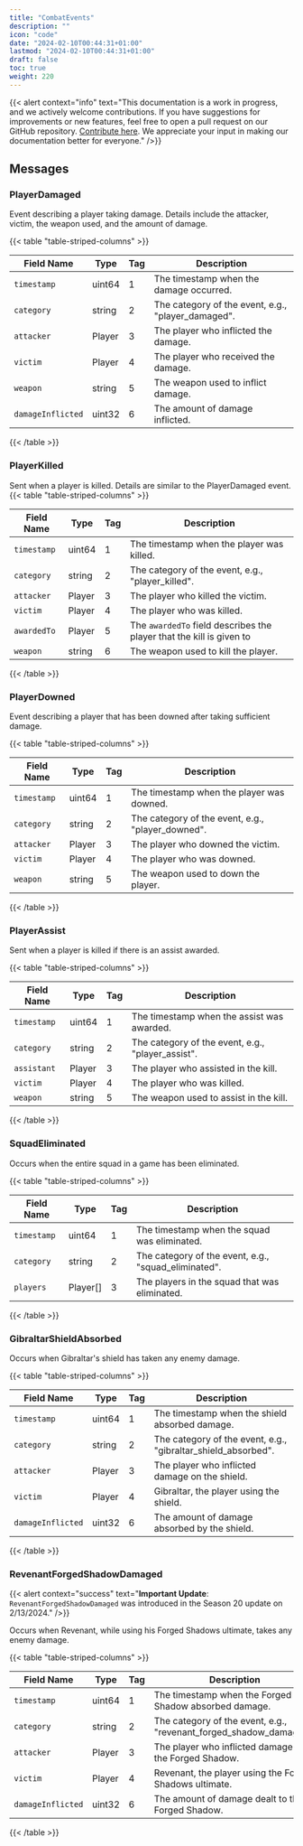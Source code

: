 ```yaml
---
title: "CombatEvents"
description: ""
icon: "code"
date: "2024-02-10T00:44:31+01:00"
lastmod: "2024-02-10T00:44:31+01:00"
draft: false
toc: true
weight: 220
---
```


{{< alert context="info" text="This documentation is a work in progress, and we actively welcome contributions. If you have suggestions for improvements or new features, feel free to open a pull request on our GitHub repository. [Contribute here](https://www.github.com/zeejayym/apex-liveapi-documentation). We appreciate your input in making our documentation better for everyone." />}}

## Messages

### PlayerDamaged

Event describing a player taking damage. Details include the attacker, victim, the weapon used, and the amount of damage.

{{< table "table-striped-columns" >}}

| Field Name      | Type    | Tag | Description                                                   |
|-----------------|---------|-----|---------------------------------------------------------------|
| `timestamp`       | uint64  | 1   | The timestamp when the damage occurred.                       |
| `category`        | string  | 2   | The category of the event, e.g., "player_damaged".            |
| `attacker`        | Player  | 3   | The player who inflicted the damage.                          |
| `victim`          | Player  | 4   | The player who received the damage.                           |
| `weapon`          | string  | 5   | The weapon used to inflict damage.                            |
| `damageInflicted` | uint32  | 6   | The amount of damage inflicted.                               |

{{< /table >}}

### PlayerKilled

Sent when a player is killed. Details are similar to the PlayerDamaged event.
{{< table "table-striped-columns" >}}

| Field Name  | Type   | Tag | Description                                    |
|-------------|--------|-----|------------------------------------------------|
| `timestamp` | uint64 | 1   | The timestamp when the player was killed.      |
| `category`  | string | 2   | The category of the event, e.g., "player_killed". |
| `attacker`  | Player | 3   | The player who killed the victim.              |
| `victim`    | Player | 4   | The player who was killed.                     |
| `awardedTo` | Player | 5   |  The `awardedTo` field describes the player that the kill is given to |
| `weapon`    | string | 6   | The weapon used to kill the player.            |

{{< /table >}}

### PlayerDowned

Event describing a player that has been downed after taking sufficient damage.

{{< table "table-striped-columns" >}}

| Field Name  | Type   | Tag | Description                                 |
|-------------|--------|-----|---------------------------------------------|
| `timestamp` | uint64 | 1   | The timestamp when the player was downed.   |
| `category`  | string | 2   | The category of the event, e.g., "player_downed". |
| `attacker`  | Player | 3   | The player who downed the victim.           |
| `victim`    | Player | 4   | The player who was downed.                  |
| `weapon`    | string | 5   | The weapon used to down the player.         |

{{< /table >}}

### PlayerAssist

Sent when a player is killed if there is an assist awarded.

{{< table "table-striped-columns" >}}

| Field Name  | Type   | Tag | Description                                    |
|-------------|--------|-----|------------------------------------------------|
| `timestamp` | uint64 | 1   | The timestamp when the assist was awarded.     |
| `category`  | string | 2   | The category of the event, e.g., "player_assist". |
| `assistant` | Player | 3   | The player who assisted in the kill.           |
| `victim`    | Player | 4   | The player who was killed.                     |
| `weapon`    | string | 5   | The weapon used to assist in the kill.         |

{{< /table >}}

### SquadEliminated

Occurs when the entire squad in a game has been eliminated.

{{< table "table-striped-columns" >}}

| Field Name  | Type      | Tag | Description                                         |
|-------------|-----------|-----|-----------------------------------------------------|
| `timestamp` | uint64    | 1   | The timestamp when the squad was eliminated.        |
| `category`  | string    | 2   | The category of the event, e.g., "squad_eliminated".|
| `players`   | Player[]  | 3   | The players in the squad that was eliminated.       |

{{< /table >}}


### GibraltarShieldAbsorbed

Occurs when Gibraltar's shield has taken any enemy damage.

{{< table "table-striped-columns" >}}

| Field Name       | Type   | Tag | Description                                                |
|------------------|--------|-----|------------------------------------------------------------|
| `timestamp`      | uint64 | 1   | The timestamp when the shield absorbed damage.             |
| `category`       | string | 2   | The category of the event, e.g., "gibraltar_shield_absorbed".|
| `attacker`       | Player | 3   | The player who inflicted damage on the shield.             |
| `victim`         | Player | 4   | Gibraltar, the player using the shield.                    |
| `damageInflicted`| uint32 | 6   | The amount of damage absorbed by the shield.               |

{{< /table >}}

### RevenantForgedShadowDamaged

{{< alert context="success" text="**Important Update**: `RevenantForgedShadowDamaged` was introduced in the Season 20 update on 2/13/2024." />}}

Occurs when Revenant, while using his Forged Shadows ultimate, takes any enemy damage.

{{< table "table-striped-columns" >}}

| Field Name       | Type   | Tag | Description                                                        |
|------------------|--------|-----|--------------------------------------------------------------------|
| `timestamp`      | uint64 | 1   | The timestamp when the Forged Shadow absorbed damage.              |
| `category`       | string | 2   | The category of the event, e.g., "revenant_forged_shadow_damaged". |
| `attacker`       | Player | 3   | The player who inflicted damage on the Forged Shadow.              |
| `victim`         | Player | 4   | Revenant, the player using the Forged Shadows ultimate.            |
| `damageInflicted`| uint32 | 6   | The amount of damage dealt to the Forged Shadow.                   |

{{< /table >}}

